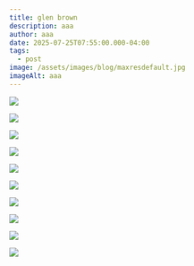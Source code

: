 ```yaml
---
title: glen brown
description: aaa
author: aaa
date: 2025-07-25T07:55:00.000-04:00
tags:
  - post
image: /assets/images/blog/maxresdefault.jpg
imageAlt: aaa
---
```

![](/assets/images/blog/3c005c7fe2c722430859de8227060d9f295f5097.webp)

![](/assets/images/blog/498a192a981a9521372f92b5fcaa61ac4bb89a0b.webp)

![](/assets/images/blog/2011_nigger_of_the_world__photo_def_image__1500.jpg)

![](/assets/images/blog/2015_cks_10337_0023_000-glenn_brown_kill_yourself024310-.jpg)

![](/assets/images/blog/aeb9unewooep_4800x4800.jpg)

![](/assets/images/blog/art-glenn-brown-feature.jpg)

![](/assets/images/blog/cb54b93fc934e2bec6c2e75cf7e7ad80.jpg)

![](/assets/images/blog/gb2000-012pt-shallowdeaths-tate-2400x1200.jpg)

![](/assets/images/blog/glenn-brown-on-the-way-to-the-leisure-centre-detail-c-2018-glenn-brown-photo-mike-bruce-courtesy.jpg)

![](/assets/images/blog/image_0931608_20241117_ob_e27c05_img-4744.jpg)
